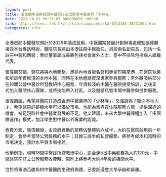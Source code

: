 ```yaml
---
layout: post
title: 張偉麟希望將首間中醫院打造成香港中醫業界「少林寺」
date: 2021-10-02 09:16:07.000000000 +08:00
link: https://news.rthk.hk/rthk/ch/component/k2/1613185-20211002.htm
categories: rthk
---
```


全港首間中醫醫院預計於2025年落成啟用，中醫醫院發展計劃辦事處總監張偉麟接受本台專訪時說，醫院院長將由本港註冊中醫擔任，另設兩名副院長，包括一名註冊中醫和西醫；至於董事局成員將包括社會業外人士，當中不排除包括病人組織代表。

張偉麟又指，醫院將與內地聯繫，邀請內地省級名醫和專家短期來港，在醫院執業和培訓年資較淺的本地中醫，同時在本地邀請資深專家參與服務；另外將吸納部分在18間公營中醫診所暨教研中心服務、年資較淺的中醫在醫院接受培訓，之後正式加入醫院核心團隊，或將技能帶入社區，以及邀請私營市場中醫參與提供服務。

張偉麟說，希望將醫院打造成香港中醫業界的「少林寺」，又強調為了吸引本地人才，希望醫院的薪酬水平可以優於市場，也能為業界在住院服務方面，提供深造的機會，補足現時社會中醫業發展的不足。他又建議，未來大學中醫課程加入「多團隊運作」模式，加深學生對中醫以外專業的認識。

收費方面，張偉麟說，由政府資助的服務佔整體約六成半，大約在醫院啟用前一年制定，會參考當時公營服務的水平；其餘三成半的私營服務，將參考成本和當時的市場決定，預計水平與市場相若。

他舉例指，現時18間中醫診所暨教研中心，診金連5日中藥收費為大約120元，中醫醫院在訂立公營服務收費時，原則上將參考大約4年後的相關水平。

位於將軍澳百勝角的中醫醫院由政府興建，已委託浸會大學承辦和營運。
